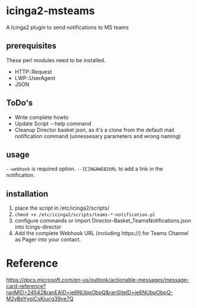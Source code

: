 # icinga2-msteams
A Icinga2 plugin to send notifications to MS teams

## prerequisites

These perl modules need to be installed.

 - HTTP::Request
 - LWP::UserAgent
 - JSON

## ToDo's
  - Write complete howto
  - Update Script --help command
  - Cleanup Director basket json, as it's a clone from the default mail notification command (unnessesary parameters and wrong naming)

## usage

`--webhook` is required option. 
`--ICINGAWEB2URL` to add a link in the notification.


## installation

1. place the script in /etc/icinga2/scripts/
2. `chmod +x /etc/icinga2/scripts/teams-*-notification.pl`
3. configure commands or import Director-Basket_TeamsNotifications.json into Icings-director
4. Add the complete Webhook URL (including https://) for Teams Channel as Pager into your contact.


# Reference

https://docs.microsoft.com/en-us/outlook/actionable-messages/message-card-reference?ranMID=24542&ranEAID=je6NUbpObpQ&ranSiteID=je6NUbpObpQ-M2yBpYvoiCsKiucg39ve7Q
